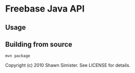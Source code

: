 Freebase Java API
=================

Usage
-----

Building from source
--------------------

	mvn package

Copyright (c) 2010 Shawn Simister. See LICENSE for details.